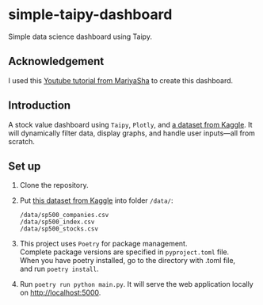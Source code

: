# simple-taipy-dashboard
Simple data science dashboard using Taipy.

## Acknowledgement

I used this [Youtube tutorial from MariyaSha](https://www.youtube.com/watch?v=hxYIpH94u20) to create this dashboard. 

## Introduction

A stock value dashboard using `Taipy`, `Plotly`, and [a dataset from Kaggle](https://www.kaggle.com/datasets/andrewmvd/sp-500-stocks).
It will dynamically filter data, display graphs, and handle user inputs—all from scratch.

## Set up

1. Clone the repository.

2. Put [this dataset from Kaggle](https://www.kaggle.com/datasets/andrewmvd/sp-500-stocks) into folder `/data/`:
    ```
    /data/sp500_companies.csv
    /data/sp500_index.csv
    /data/sp500_stocks.csv
    ```

3. This project uses `Poetry` for package management.  
   Complete package versions are specified in `pyproject.toml` file.  
   When you have poetry installed, go to the directory with .toml file,  
   and run `poetry install`.

4. Run `poetry run python main.py`. 
   It will serve the web application locally on [http://localhost:5000](http://localhost:5000).

